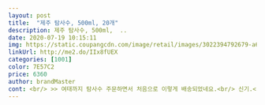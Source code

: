 ```yaml
---
layout: post 
title:  "제주 탐사수, 500ml, 20개" 
description: 제주 탐사수, 500ml,  ..
date: 2020-07-19 10:15:11 
img: https://static.coupangcdn.com/image/retail/images/3022394792679-a62ebd16-678b-4538-8e0e-0daab0583591.jpg 
linkUrl: http://me2.do/IIx8fUEX 
categories: [1001] 
color: 7E57C2 
price: 6360 
author: brandMaster 
cont: <br/> >> 여태까지 탐사수 주문하면서 처음으로 이렇게 배송되었네요.<br/> 신기.<br/><br/>>> 제 입이 무딘 것인지 솔직히 마실 때 큰 차이를 못 느꼈습니다.<br/><br/>>> 타 브랜드 생수 중에 미묘한 물 비린내가 나고, 마신 뒤 더부룩한 경험이 있었습니다.<br/> 탐사수는 종류 별로 몇 년간 마셔도 그런 적이 없네요.<br/><br/><br/> - 단단해서 안정감이 있고, 그립감이 나쁘지 않습니다.<br/><br/><br/> - 뽁뽁이에 감싸져 상자에 담겨 배송되었습니다.<br/><br/><br/> - 생수라는 상품군의 한계로 인해 큰 변화가 확 느껴지지는 않지만, 나름 이전 제품에서 변화를 주려고 노력했다는 점에서 별 4개입니다.<br/> 만족합니다.<br/><br/><br/> - 생수에서 비린 맛이나 이상한 냄새가 없어서 좋습니다.<br/> 깔끔합니다.<br/><br/><br/> - 솔직히 수원지가 바뀌었지만, 생수 맛은 비슷하게 느껴집니다.<br/><br/><br/> - 탐사수 초기의 각이 있던 패키지와 비슷하면서, 바디에 중간중간 음각 모양이 있습니다.<br/><br/><br/> - 페트 재활용할 때 겉에 둘러진 비닐이 쉽게 벗겨집니다.<br/><br/>1.<br/> 패키지<br/>2.<br/> 제수 탐사수<br/>2L × 6 개의 묶음으로 도착후 바로 시음을 해봤죠.<br/><br/>☆깔끔하지만 기존물(탐사수)보다 덜하다.<br/><br/>☆단맛 없고(정말 달다는건 아니지만 혀끝으로 느끼는 미세한 단맛?)<br/> 
---
```

 